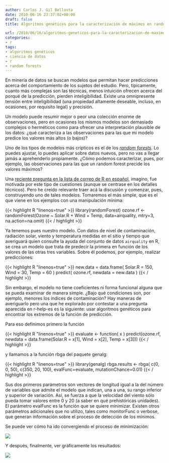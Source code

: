 ```yaml
---
author: Carlos J. Gil Bellosta
date: 2010-06-16 23:37:02+00:00
draft: false
title: Algoritmos genéticos para la caracterización de máximos en random forests

url: /2010/06/16/algoritmos-geneticos-para-la-caracterizacion-de-maximos-en-random-forests/
categories:
- r
tags:
- algoritmos genéticos
- ciencia de datos
- r
- random forests
---
```


En minería de datos se buscan modelos que permitan hacer predicciones acerca del comportamiento de los sujetos del estudio. Pero, típicamente, cuanto más complejas son las técnicas, menos intuición ofrecen acerca del porqué de la predicción, pierden inteligibilidad. Existe una omnipresente tensión entre inteligibilidad (una propiedad altamente deseable, incluso, en ocasiones, por requisito legal) y precisión.

Un modelo puede resumir mejor o peor una colección enorme de observaciones, pero en ocasiones los mismos modelos son demasiado complejos o herméticos como para ofrecer una interpretación plausible de los datos: ¿qué caracteriza a las observaciones para las que mi modelo predice los valores más altos (o bajos)?

Uno de los tipos de modelos más crípticos es el de los _[random forests](http://en.wikipedia.org/wiki/Random_forest)_. Lo puedes ajustar, lo puedes aplicar sobre datos nuevos, pero no vas a llegar jamás a aprehenderlo propiamente. ¿Cómo podemos caracterizar, pues, por ejemplo, las observaciones para las que un random forest precide los valores máximos?

Una [reciente pregunta en la lista de correo de R en español](https://stat.ethz.ch/pipermail/r-help-es/2010-June/001048.html), imagino, fue motivada por este tipo de cuestiones (aunque se centrase en los detalles técnicos). Pero he creído relevante traer acá la discusión y comenzar, pues, construyendo uno de tales modelos. Tomaremos el más simple, que es el que viene en los ejemplos con una manipulación mínima:

{{< highlight R "linenos=true" >}}
library(randomForest)
ozone.rf <- randomForest(Ozone ~ Solar.R + Wind + Temp,
    data=airquality, mtry=3, na.action=na.omit)
{{< / highlight >}}

Ya tenemos pues nuestro modelo. Con datos de nivel de contaminación, radiación solar, viento y temperatura medidas en el sitio y tiempo que averiguará quien consulte la ayuda del conjunto de datos `airquality` en R, se crea un modelo que trata de predecir la primera en función de los valores de las otras tres variables. Sobre él podemos, por ejemplo, realizar predicciones:

{{< highlight R "linenos=true" >}}
new.data = data.frame( Solar.R = 150, Wind = 30, Temp = 60 )
predict( ozone.rf, newdata = new.data )
{{< / highlight >}}

Sin embargo, el modelo no tiene coeficientes ni forma funcional alguna que se pueda examinar de manera simple. ¿Bajo qué condiciones son, por ejemplo, menores los índices de contaminación? Hay maneras de averiguarlo pero una que he explorado por contestar a una pregunta aparecida en r-help-es es la siguiente: usar algoritmos genéticos para encontrar los extremos de la función de predicción.

Para eso definimos primero la función

{{< highlight R "linenos=true" >}}
evaluate <- function( x )
    predict(ozone.rf,
            newdata = data.frame(Solar.R = x[1], Wind = x[2], Temp = x[3]))
{{< / highlight  >}}

y llamamos a la función rbga del paquete genalg:

{{< highlight R "linenos=true" >}}
library(genalg)
rbga.results <- rbga(
    c(0, 0, 50),
    c(350, 20, 100),
    evalFunc=evaluate,
    mutationChance=0.01)
{{< / highlight >}}

Sus dos primeros parámetros son vectores de longitud igual a la del número de variables que admite el modelo que indican, una a una, su rango inferior y superior de variación. Así, se fuerza a que la velocidad del viento sólo pueda tomar valores entre 0 y 20 (a saber en qué prehistóricas unidades). El parámetro evalFunc es la función que se quiere minimizar. Existen otros parámetros adicionales que no utilizo, tales como monitorFunc o verbose, que generan información sobre el proceso de detección de los mínimos.

Se puede ver cómo ha ido convergiendo el proceso de minimización:


[![](/wp-uploads/2010/06/minimizacion.png)
](/wp-uploads/2010/06/minimizacion.png)


Y después, finalmente, ver gráficamente los resultados:


[![](/wp-uploads/2010/06/resultados.png)
](/wp-uploads/2010/06/resultados.png)
